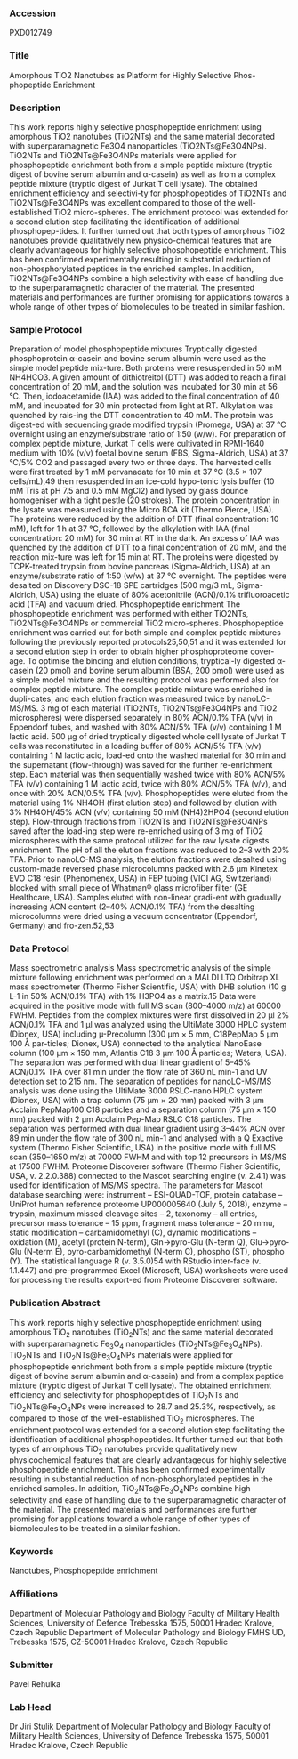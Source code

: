 ### Accession
PXD012749

### Title
Amorphous TiO2 Nanotubes as Platform for Highly Selective Phos-phopeptide Enrichment

### Description
This work reports highly selective phosphopeptide enrichment using amorphous TiO2 nanotubes (TiO2NTs) and the same material decorated with superparamagnetic Fe3O4 nanoparticles (TiO2NTs@Fe3O4NPs). TiO2NTs and TiO2NTs@Fe3O4NPs materials were applied for phosphopeptide enrichment both from a simple peptide mixture (tryptic digest of bovine serum albumin and α-casein) as well as from a complex peptide mixture (tryptic digest of Jurkat T cell lysate). The obtained enrichment efficiency and selectivi-ty for phosphopeptides of TiO2NTs and TiO2NTs@Fe3O4NPs was excellent compared to those of the well-established TiO2 micro-spheres. The enrichment protocol was extended for a second elution step facilitating the identification of additional phosphopep-tides. It further turned out that both types of amorphous TiO2 nanotubes provide qualitatively new physico-chemical features that are clearly advantageous for highly selective phosphopeptide enrichment. This has been confirmed experimentally resulting in substantial reduction of non-phosphorylated peptides in the enriched samples. In addition, TiO2NTs@Fe3O4NPs combine a high selectivity with ease of handling due to the superparamagnetic character of the material. The presented materials and performances are further promising for applications towards a whole range of other types of biomolecules to be treated in similar fashion.

### Sample Protocol
Preparation of model phosphopeptide mixtures Tryptically digested phosphoprotein α-casein and bovine serum albumin were used as the simple model peptide mix-ture. Both proteins were resuspended in 50 mM NH4HCO3. A given amount of dithiotreitol (DTT) was added to reach a final concentration of 20 mM, and the solution was incubated for 30 min at 56 °C. Then, iodoacetamide (IAA) was added to the final concentration of 40 mM, and incubated for 30 min protected from light at RT. Alkylation was quenched by rais-ing the DTT concentration to 40 mM. The protein was digest-ed with sequencing grade modified trypsin (Promega, USA) at 37 °C overnight using an enzyme/substrate ratio of 1:50 (w/w). For preparation of complex peptide mixture, Jurkat T cells were cultivated in RPMI-1640 medium with 10% (v/v) foetal bovine serum (FBS, Sigma-Aldrich, USA) at 37 °C/5% CO2 and passaged every two or three days. The harvested cells were first treated by 1 mM pervanadate for 10 min at 37 °C (3.5 × 107 cells/mL),49 then resuspended in an ice-cold hypo-tonic lysis buffer (10 mM Tris at pH 7.5 and 0.5 mM MgCl2) and lysed by glass dounce homogeniser with a tight pestle (20 strokes). The protein concentration in the lysate was measured using the Micro BCA kit (Thermo Pierce, USA). The proteins were reduced by the addition of DTT (final concentration: 10 mM), left for 1 h at 37 °C, followed by the alkylation with IAA (final concentration: 20 mM) for 30 min at RT in the dark. An excess of IAA was quenched by the addition of DTT to a final concentration of 20 mM, and the reaction mix-ture was left for 15 min at RT. The proteins were digested by TCPK-treated trypsin from bovine pancreas (Sigma-Aldrich, USA) at an enzyme/substrate ratio of 1:50 (w/w) at 37 °C overnight. The peptides were desalted on Discovery DSC-18 SPE cartridges (500 mg/3 mL, Sigma-Aldrich, USA) using the eluate of 80% acetonitrile (ACN)/0.1% trifluoroacetic acid (TFA) and vacuum dried.   Phosphopeptide enrichment The phosphopeptide enrichment was performed with either TiO2NTs, TiO2NTs@Fe3O4NPs or commercial TiO2 micro-spheres. Phosphopeptide enrichment was carried out for both simple and complex peptide mixtures following the previously reported protocols25,50,51 and it was extended for a second elution step in order to obtain higher phosphoproteome cover-age. To optimise the binding and elution conditions, tryptical-ly digested α-casein (20 pmol) and bovine serum albumin (BSA, 200 pmol) were used as a simple model mixture and the resulting protocol was performed also for complex peptide mixture. The complex peptide mixture was enriched in dupli-cates, and each elution fraction was measured twice by nanoLC-MS/MS. 3 mg of each material (TiO2NTs, TiO2NTs@Fe3O4NPs and TiO2 microspheres) were dispersed separately in 80% ACN/0.1% TFA (v/v) in Eppendorf tubes, and washed with 80% ACN/5% TFA (v/v) containing 1 M lactic acid. 500 µg of dried tryptically digested whole cell lysate of Jurkat T cells was reconstituted in a loading buffer of 80% ACN/5% TFA (v/v) containing 1 M lactic acid, load-ed onto the washed material for 30 min and the supernatant (flow-through) was saved for the further re-enrichment step. Each material was then sequentially washed twice with 80% ACN/5% TFA (v/v) containing 1 M lactic acid, twice with 80% ACN/5% TFA (v/v), and once with 20% ACN/0.5% TFA (v/v). Phosphopeptides were eluted from the material using 1% NH4OH (first elution step) and followed by elution with 3% NH4OH/45% ACN (v/v) containing 50 mM (NH4)2HPO4 (second elution step). Flow-through fractions from TiO2NTs and TiO2NTs@Fe3O4NPs saved after the load-ing step were re-enriched using of 3 mg of TiO2 microspheres with the same protocol utilized for the raw lysate digests enrichment. The pH of all the elution fractions was reduced to 2–3 with 20% TFA. Prior to nanoLC-MS analysis, the elution fractions were desalted using custom-made reversed phase microcolumns packed with 2.6 µm Kinetex EVO C18 resin (Phenomenex, USA) in FEP tubing (VICI AG, Switzerland) blocked with small piece of Whatman® glass microfiber filter (GE Healthcare, USA). Samples eluted with non-linear gradi-ent with gradually increasing ACN content (2–40% ACN/0.1% TFA) from the desalting microcolumns were dried using a vacuum concentrator (Eppendorf, Germany) and fro-zen.52,53

### Data Protocol
Mass spectrometric analysis Mass spectrometric analysis of the simple mixture following enrichment was performed on a MALDI LTQ Orbitrap XL mass spectrometer (Thermo Fisher Scientific, USA) with DHB solution (10 g L-1 in 50% ACN/0.1% TFA) with 1% H3PO4 as a matrix.15 Data were acquired in the positive mode with full MS scan (800–4000 m/z) at 60000 FWHM.  Peptides from the complex mixtures were first dissolved in 20 µl 2% ACN/0.1% TFA and 1 µl was analyzed using the UltiMate 3000 HPLC system (Dionex, USA) including µ-Precolumn (300 µm × 5 mm, C18PepMap 5 µm 100 Å par-ticles; Dionex, USA) connected to the analytical NanoEase column (100 µm × 150 mm, Atlantis C18 3 µm 100 Å particles; Waters, USA). The separation was performed with dual linear gradient of 5–45% ACN/0.1% TFA over 81 min under the flow rate of 360 nL min-1 and UV detection set to 215 nm. The separation of peptides for nanoLC-MS/MS analysis was done using the UltiMate 3000 RSLC-nano HPLC system (Dionex, USA) with a trap column (75 µm × 20 mm) packed with 3 µm Acclaim PepMap100 C18 particles and a separation column (75 µm × 150 mm) packed with 2 µm Acclaim Pep-Map RSLC C18 particles. The separation was performed with dual linear gradient using 3–44% ACN over 89 min under the flow rate of 300 nL min-1 and analysed with a Q Exactive system (Thermo Fisher Scientific, USA) in the positive mode with full MS scan (350–1650 m/z) at 70000 FWHM and with top 12 precursors in MS/MS at 17500 FWHM. Proteome Discoverer software (Thermo Fisher Scientific, USA, v. 2.2.0.388) connected to the Mascot searching engine (v. 2.4.1) was used for identification of MS/MS spectra. The parameters for Mascot database searching were: instrument – ESI-QUAD-TOF, protein database – UniProt human reference proteome UP000005640 (July 5, 2018), enzyme – trypsin, maximum missed cleavage sites – 2, taxonomy – all entries, precursor mass tolerance – 15 ppm, fragment mass tolerance – 20 mmu, static modification – carbamidomethyl (C), dynamic modifications – oxidation (M), acetyl (protein N-term), Gln->pyro-Glu (N-term Q), Glu->pyro-Glu (N-term E), pyro-carbamidomethyl (N-term C), phospho (ST), phospho (Y).  The statistical language R (v. 3.5.0)54 with RStudio inter-face (v. 1.1.447) and pre-programmed Excel (Microsoft, USA) worksheets were used for processing the results export-ed from Proteome Discoverer software.

### Publication Abstract
This work reports highly selective phosphopeptide enrichment using amorphous TiO<sub>2</sub> nanotubes (TiO<sub>2</sub>NTs) and the same material decorated with superparamagnetic Fe<sub>3</sub>O<sub>4</sub> nanoparticles (TiO<sub>2</sub>NTs@Fe<sub>3</sub>O<sub>4</sub>NPs). TiO<sub>2</sub>NTs and TiO<sub>2</sub>NTs@Fe<sub>3</sub>O<sub>4</sub>NPs materials were applied for phosphopeptide enrichment both from a simple peptide mixture (tryptic digest of bovine serum albumin and &#x3b1;-casein) and from a complex peptide mixture (tryptic digest of Jurkat T cell lysate). The obtained enrichment efficiency and selectivity for phosphopeptides of TiO<sub>2</sub>NTs and TiO<sub>2</sub>NTs@Fe<sub>3</sub>O<sub>4</sub>NPs were increased to 28.7 and 25.3%, respectively, as compared to those of the well-established TiO<sub>2</sub> microspheres. The enrichment protocol was extended for a second elution step facilitating the identification of additional phosphopeptides. It further turned out that both types of amorphous TiO<sub>2</sub> nanotubes provide qualitatively new physicochemical features that are clearly advantageous for highly selective phosphopeptide enrichment. This has been confirmed experimentally resulting in substantial reduction of non-phosphorylated peptides in the enriched samples. In addition, TiO<sub>2</sub>NTs@Fe<sub>3</sub>O<sub>4</sub>NPs combine high selectivity and ease of handling due to the superparamagnetic character of the material. The presented materials and performances are further promising for applications toward a whole range of other types of biomolecules to be treated in a similar fashion.

### Keywords
Nanotubes, Phosphopeptide enrichment

### Affiliations
Department of Molecular Pathology and Biology Faculty of Military Health Sciences, University of Defence Trebesska 1575, 50001 Hradec Kralove, Czech Republic
Department of Molecular Pathology and Biology FMHS UD, Trebesska 1575, CZ-50001 Hradec Kralove, Czech Republic

### Submitter
Pavel Rehulka

### Lab Head
Dr Jiri Stulik
Department of Molecular Pathology and Biology Faculty of Military Health Sciences, University of Defence Trebesska 1575, 50001 Hradec Kralove, Czech Republic


